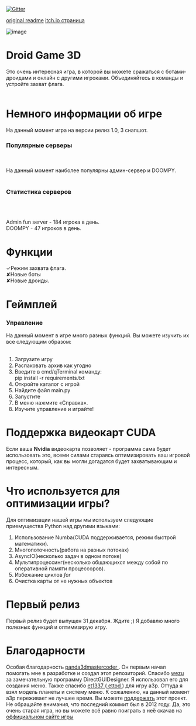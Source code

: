 [![Gitter](https://badges.gitter.im/DroidGame/DroidGame3D.svg)](https://gitter.im/DroidGame/DroidGame3D?utm_source=badge&utm_medium=badge&utm_campaign=pr-badge)

[original readme](https://gitlab.com/polskiychel/droidgame3d/-/blob/main/README.md)
[itch.io страница](https://ma3rx.itch.io/droid-game-3d)

![image](https://gitlab.com/polskiychel/droidgame3d/-/raw/main/logo.png)
# Droid Game 3D
Это очень интересная игра, в которой вы можете сражаться с ботами-дроидами и онлайн с другими игроками. Объединяйтесь в команды и устройте захват флага. <br> <br>

# Немного информации об игре
На данный момент игра на версии релиз 1.0, 3 снапшот.

<h3>Популярные серверы</h3> <br> <br>
На данный момент наиболее популярны админ-сервер и DOOMPY. <br> <br>

<h3>Статистика серверов</h3> <br> <br>

Admin fun server - 184 игрокa в день. <br>
DOOMPY - 47 игроков в день. <br>

# Функции

✓Режим захвата флага. <br>
✘Новые боты <br>
✘Новые дроиды. <br>

# Геймплей
<h3> Управление </h3>
На данный момент в игре много разных функций. 
Вы можете изучить их все следующим образом: <br> <br>

1. Загрузите игру <br>
2. Распаковать архив как угодно <br>
3. Введите в cmd/qTerminal команду:
<br>pip install -r requirements.txt</br>
4. Откройте каталог с игрой <br>
5. Найдите файл main.py <br>
6. Запустите <br>
7. В меню нажмите «Справка». <br>
8. Изучите управление и играйте! <br>

# Поддержка видеокарт CUDA
Если ваша **Nvidia** видеокарта позволяет - программа сама будет использовать это, всеми силами стараясь оптимизировать ваш игровой процесс, который, как вы могли догадатся будет захватывающим и интересным.

# Что используется для оптимизации игры?
Для оптимизации нашей игры мы используем следующие приемущества Python над другими языками:
1. Использование Numba(CUDA поддерживается, режим быстрой математики).
2. Многопоточность(работа на разных потоках)
3. AsyncIO(несколько задач в одном потоке)
4. Мультипроцессинг(несколько общающихся между собой по оперативной памяти процессоров).
5. Избежание циклов *for*
6. Очистка карты от не нужных объектов


# Первый релиз
Первый релиз будет выпущен 31 декабря. Ждите ;) 
Я добавлю много полезных функций и оптимизирую игру.

# Благодарности
Особая благодарность <a href="https://discourse.panda3d.org/u/panda3dmastercoder"> panda3dmastercoder </a>. 
Он первым начал помогать мне в разработке и создал этот репозиторий. 
Спасибо <a href="https://discourse.panda3d.org/u/wezu"> wezu </a> за замечательную программу DirectGUIDesigner. 
Я использовал его для создания меню. 
Также спасибо <a href="https://discourse.panda3d.org/u/et1337"> et1337 </a> (<a href="https://github.com/etodd"> ettod </a> ) для игрy a3p. 
Оттуда я взял модель планеты и систему меню. К сожалению, на данный момент a3p переживает не лучшее время. Вы можете [поддержать](https://github.com/etodd/a3p) этот проект. Не обращайте внимания, что последний коммит был в 2012 году. Да, это очень старая игра, но вы можете всё равно поиграть в неё скачав на [оффициальном сайте игры](http://a3p.sf.net/)
